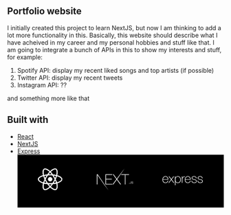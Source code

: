 ## Portfolio website

I initially created this project to learn NextJS, but now I am thinking to add a lot more functionality in this. Basically, this website should describe what I have acheived in my career and my personal hobbies and stuff like that. I am going to integrate a bunch of APIs in this to show my interests and stuff, for example:
1. Spotify API: display my recent liked songs and top artists (if possible)
2. Twitter API: display my recent tweets
3. Instagram API: ??

and something more like that

## Built with
- [React](https://reactjs.org/)  
- [NextJS](https://nextjs.org/)
- [Express](https://expressjs.com/)
![Frameworks](/meta/Frameworks_logo.png)

